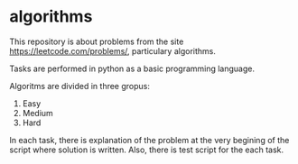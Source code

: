 # algorithms
This repository is about problems from the site https://leetcode.com/problems/, particulary algorithms.

Tasks are performed in python as a basic programming language.

Algoritms are divided in three gropus:
1. Easy
2. Medium
3. Hard


In each task, there is explanation of the problem at the very begining of the script where solution is written. Also, there is test script for the each task.
